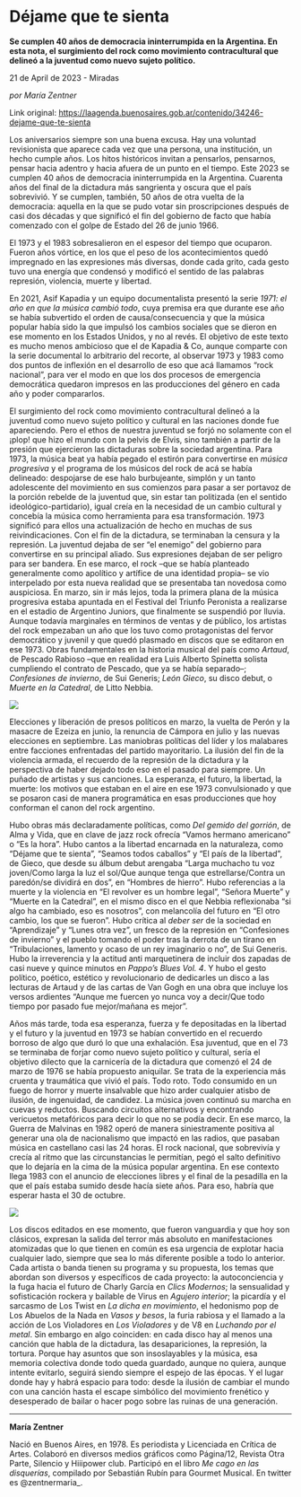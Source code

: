 # Déjame que te sienta

**Se cumplen 40 años de democracia ininterrumpida en la Argentina. En esta nota, el surgimiento del rock como movimiento contracultural  que delineó a la juventud como nuevo sujeto político.**

21 de April de 2023 - Miradas

_por María Zentner_

Link original: https://laagenda.buenosaires.gob.ar/contenido/34246-dejame-que-te-sienta



Los aniversarios siempre son una buena excusa. Hay una voluntad revisionista que aparece cada vez que una persona, una institución, un hecho cumple años. Los hitos históricos invitan a pensarlos, pensarnos, pensar hacia adentro y hacia afuera de un punto en el tiempo. Este 2023 se cumplen 40 años de democracia ininterrumpida en la Argentina. Cuarenta años del final de la dictadura más sangrienta y oscura que el país sobrevivió. Y se cumplen, también, 50 años de otra vuelta de la democracia: aquella en la que se pudo votar sin proscripciones después de casi dos décadas y que significó el fin del gobierno de facto que había comenzado con el golpe de Estado del 26 de junio 1966.




El 1973 y el 1983 sobresalieron en el espesor del tiempo que ocuparon. Fueron años vórtice, en los que el peso de los acontecimientos quedó impregnado en las expresiones más diversas, donde cada grito, cada gesto tuvo una energía que condensó y modificó el sentido de las palabras represión, violencia, muerte y libertad.




En 2021, Asif Kapadia y un equipo documentalista presentó la serie *1971: el año en que la música cambió todo*, cuya premisa era que durante ese año se había subvertido el orden de causa/consecuencia y que la música popular había sido la que impulsó los cambios sociales que se dieron en ese momento en los Estados Unidos, y no al revés. El objetivo de este texto es mucho menos ambicioso que el de Kapadia & Co, aunque comparte con la serie documental lo arbitrario del recorte, al observar 1973 y 1983 como dos puntos de inflexión en el desarrollo de eso que acá llamamos “rock nacional”, para ver el modo en que los dos procesos de emergencia democrática quedaron impresos en las producciones del género en cada año y poder compararlos.




El surgimiento del rock como movimiento contracultural delineó a la juventud como nuevo sujeto político y cultural en las naciones donde fue apareciendo. Pero el ethos de nuestra juventud se forjó no solamente con el ¡plop! que hizo el mundo con la pelvis de Elvis, sino también a partir de la presión que ejercieron las dictaduras sobre la sociedad argentina. Para 1973, la música beat ya había pegado el estirón para convertirse en *música progresiva* y el programa de los músicos del rock de acá se había delineado: despojarse de ese halo burbujeante, simplón y un tanto adolescente del movimiento en sus comienzos para pasar a ser portavoz de la porción rebelde de la juventud que, sin estar tan politizada (en el sentido ideológico-partidario), igual creía en la necesidad de un cambio cultural y concebía la música como herramienta para esa transformación. 1973 significó para ellos una actualización de hecho en muchas de sus reivindicaciones. Con el fin de la dictadura, se terminaban la censura y la represión. La juventud dejaba de ser “el enemigo” del gobierno para convertirse en su principal aliado. Sus expresiones dejaban de ser peligro para ser bandera. En ese marco, el rock –que se había planteado generalmente como apolítico y artífice de una identidad propia– se vio interpelado por esta nueva realidad que se presentaba tan novedosa como auspiciosa. En marzo, sin ir más lejos, toda la primera plana de la música progresiva estaba apuntada en el Festival del Triunfo Peronista a realizarse en el estadio de Argentino Juniors, que finalmente se suspendió por lluvia. Aunque todavía marginales en términos de ventas y de público, los artistas del rock empezaban un año que los tuvo como protagonistas del fervor democrático y juvenil y que quedó plasmado en discos que se editaron en ese 1973. Obras fundamentales en la historia musical del país como *Artaud*, de Pescado Rabioso –que en realidad era Luis Alberto Spinetta solista cumpliendo el contrato de Pescado, que ya se había separado–; *Confesiones de invierno*, de Sui Generis; *León Gieco*, su disco debut, o *Muerte en la Catedral*, de Litto Nebbia.




![](https://cdn.feater.me/files/images/1094964/e46a2631-b9b8-4fdc-93ed-b5d6c78164b1.jpg)




Elecciones y liberación de presos políticos en marzo, la vuelta de Perón y la masacre de Ezeiza en junio, la renuncia de Cámpora en julio y las nuevas elecciones en septiembre. Las maniobras políticas del líder y los malabares entre facciones enfrentadas del partido mayoritario. La ilusión del fin de la violencia armada, el recuerdo de la represión de la dictadura y la perspectiva de haber dejado todo eso en el pasado para siempre. Un puñado de artistas y sus canciones. La esperanza, el futuro, la libertad, la muerte: los motivos que estaban en el aire en ese 1973 convulsionado y que se posaron casi de manera programática en esas producciones que hoy conforman el canon del rock argentino.




Hubo obras más declaradamente políticas, como *Del gemido del gorrión*, de Alma y Vida, que en clave de jazz rock ofrecía “Vamos hermano americano” o “Es la hora”. Hubo cantos a la libertad encarnada en la naturaleza, como “Déjame que te sienta”, “Seamos todos caballos” y “El país de la libertad”, de Gieco, que desde su álbum debut arengaba “Larga muchacho tu voz joven/Como larga la luz el sol/Que aunque tenga que estrellarse/Contra un paredón/se dividirá en dos”, en “Hombres de hierro”. Hubo referencias a la muerte y la violencia en “El revolver es un hombre legal”, “Señora Muerte” y “Muerte en la Catedral”, en el mismo disco en el que Nebbia reflexionaba “si algo ha cambiado, eso es nosotros”, con melancolía del futuro en “El otro cambio, los que se fueron”. Hubo crítica al *deber ser* de la sociedad en “Aprendizaje” y “Lunes otra vez”, un fresco de la represión en “Confesiones de invierno” y el pueblo tomando el poder tras la derrota de un tirano en “Tribulaciones, lamento y ocaso de un rey imaginario o no”, de Sui Generis. Hubo la irreverencia y la actitud anti marquetinera de incluir dos zapadas de casi nueve y quince minutos en *Pappo’s Blues Vol. 4*. Y hubo el gesto político, poético, estético y revolucionario de dedicarles un disco a las lecturas de Artaud y de las cartas de Van Gogh en una obra que incluye los versos ardientes “Aunque me fuercen yo nunca voy a decir/Que todo tiempo por pasado fue mejor/mañana es mejor”.




Años más tarde, toda esa esperanza, fuerza y fe depositadas en la libertad y el futuro y la juventud en 1973 se habían convertido en el recuerdo borroso de algo que duró lo que una exhalación. Esa juventud, que en el 73 se terminaba de forjar como nuevo sujeto político y cultural, sería el objetivo dilecto que la carnicería de la dictadura que comenzó el 24 de marzo de 1976 se había propuesto aniquilar. Se trata de la experiencia más cruenta y traumática que vivió el país. Todo roto. Todo consumido en un fuego de horror y muerte insalvable que hizo arder cualquier atisbo de ilusión, de ingenuidad, de candidez. La música joven continuó su marcha en cuevas y reductos. Buscando circuitos alternativos y encontrando vericuetos metafóricos para decir lo que no se podía decir. En ese marco, la Guerra de Malvinas en 1982 operó de manera siniestramente positiva al generar una ola de nacionalismo que impactó en las radios, que pasaban música en castellano casi las 24 horas. El rock nacional, que sobrevivía y crecía al ritmo que las circunstancias le permitían, pegó el salto definitivo que lo dejaría en la cima de la música popular argentina. En ese contexto llega 1983 con el anuncio de elecciones libres y el final de la pesadilla en la que el país estaba sumido desde hacía siete años. Para eso, habría que esperar hasta el 30 de octubre.




![](https://cdn.feater.me/files/images/1094920/23e90bd4-a86c-4b24-8cf4-8f4c067c1308.png)




Los discos editados en ese momento, que fueron vanguardia y que hoy son clásicos, expresan la salida del terror más absoluto en manifestaciones atomizadas que lo que tienen en común es esa urgencia de explotar hacia cualquier lado, siempre que sea lo más diferente posible a todo lo anterior. Cada artista o banda tienen su programa y su propuesta, los temas que abordan son diversos y específicos de cada proyecto: la autoconciencia y la fuga hacia el futuro de Charly García en *Clics Modernos*; la sensualidad y sofisticación rockera y bailable de Virus en *Agujero interior*; la picardía y el sarcasmo de Los Twist en *La dicha en movimiento*, el hedonismo pop de Los Abuelos de la Nada en *Vasos y besos*, la furia rabiosa y el llamado a la acción de Los Violadores en *Los Violadores* y de V8 en *Luchando por el metal*. Sin embargo en algo coinciden: en cada disco hay al menos una canción que habla de la dictadura, las desapariciones, la represión, la tortura. Porque hay asuntos que son insoslayables y la música, esa memoria colectiva donde todo queda guardado, aunque no quiera, aunque intente evitarlo, seguirá siendo siempre el espejo de las épocas. Y el lugar donde hay y habrá espacio para todo: desde la ilusión de cambiar el mundo con una canción hasta el escape simbólico del movimiento frenético y desesperado de bailar o hacer pogo sobre las ruinas de una generación.




---




**María Zentner**




Nació en Buenos Aires, en 1978. Es periodista y Licenciada en Crítica de Artes. Colaboró en diversos medios gráficos como Página/12, Revista Otra Parte, Silencio y Hiiipower club. Participó en el libro *Me cago en las disquerías*, compilado por Sebastián Rubín para Gourmet Musical. En twitter es @zentnermaria\_.



